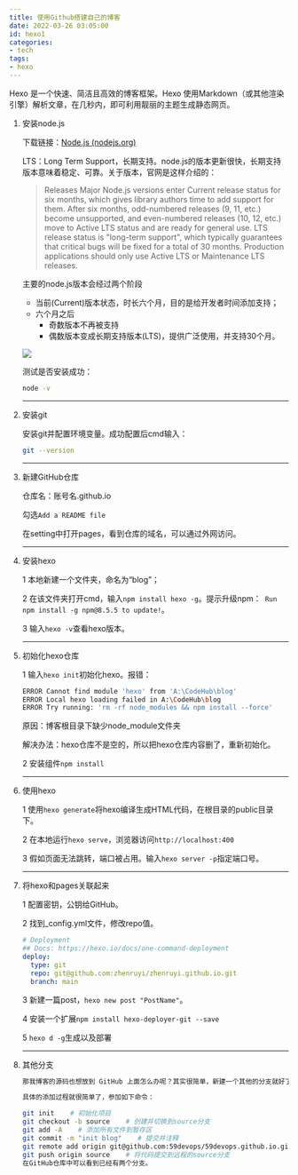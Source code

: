 ```yaml
---
title: 使用Github搭建自己的博客
date: 2022-03-26 03:05:00
id: hexo1
categories:
- tech
tags:
- hexo
---
```


Hexo 是一个快速、简洁且高效的博客框架。Hexo 使用Markdown（或其他渲染引擎）解析文章，在几秒内，即可利用靓丽的主题生成静态网页。

<!-- more -->

1. 安装node.js

   下载链接：[Node.js (nodejs.org)](https://nodejs.org/en/)

   LTS：Long Term Support，长期支持。node.js的版本更新很快，长期支持版本意味着稳定、可靠。关于版本，官网是这样介绍的：

   > Releases
   > Major Node.js versions enter Current release status for six months, which gives library authors time to add support for them. 
   > After six months, odd-numbered releases (9, 11, etc.) become unsupported, and even-numbered releases (10, 12, etc.) move to Active LTS status and are ready for general use. 
   > LTS release status is "long-term support", which typically guarantees that critical bugs will be fixed for a total of 30 months. 
   > Production applications should only use Active LTS or Maintenance LTS releases.

   主要的node.js版本会经过两个阶段

   - 当前(Current)版本状态，时长六个月，目的是给开发者时间添加支持；
   - 六个月之后
     - 奇数版本不再被支持
     - 偶数版本变成长期支持版本(LTS)，提供广泛使用，并支持30个月。

   ![](https://zhenruyi.github.io/images/01_nodejs_releases.png)

   测试是否安装成功：

   ```bash
   node -v
   ```

   ---

2. 安装git

   安装git并配置环境变量。成功配置后cmd输入：

   ```bash
   git --version
   ```

   ---

3. 新建GitHub仓库

   仓库名：账号名.github.io

   勾选`Add a README file`

   在setting中打开pages，看到仓库的域名，可以通过外网访问。

   ---

4. 安装hexo

   1 本地新建一个文件夹，命名为“blog”；

   2 在该文件夹打开cmd，输入`npm install hexo -g`。提示升级npm：` Run npm install -g npm@8.5.5 to update!`。

   3 输入`hexo -v`查看hexo版本。

   ---

5. 初始化hexo仓库

   1 输入`hexo init`初始化hexo。报错：

   ```bash
   ERROR Cannot find module 'hexo' from 'A:\CodeHub\blog'
   ERROR Local hexo loading failed in A:\CodeHub\blog
   ERROR Try running: 'rm -rf node_modules && npm install --force'
   ```

   原因：博客根目录下缺少node_module文件夹

   解决办法：hexo仓库不是空的，所以把hexo仓库内容删了，重新初始化。

   2 安装组件`npm install`
   
   ---

6. 使用hexo

   1 使用`hexo generate`将hexo编译生成HTML代码，在根目录的public目录下。

   2 在本地运行`hexo serve`，浏览器访问`http://localhost:400`

   3 假如页面无法跳转，端口被占用。输入`hexo server -p`指定端口号。
   
   ---

7. 将hexo和pages关联起来

   1 配置密钥，公钥给GitHub。

   2 找到_config.yml文件，修改repo值。

   ```yaml
   # Deployment
   ## Docs: https://hexo.io/docs/one-command-deployment
   deploy:
     type: git
     repo: git@github.com:zhenruyi/zhenruyi.github.io.git
     branch: main
   ```

   3 新建一篇post，`hexo new post "PostName"`。

   4 安装一个扩展`npm install hexo-deployer-git --save`

   5 `hexo d -g`生成以及部署
   
   ---

8. 其他分支

   ```bash
   那我博客的源码也想放到 GitHub 上面怎么办呢？其实很简单，新建一个其他的分支就好了，比如我这边就新建了一个 source 分支，代表博客源码的意思。
   
   具体的添加过程就很简单了，参加如下命令：
   
   git init    # 初始化项目
   git checkout -b source    # 创建并切换到source分支
   git add -A    # 添加所有文件到暂存区
   git commit -m "init blog"    # 提交并注释
   git remote add origin git@github.com:59devops/59devops.github.io.git    # 添加到远程仓库
   git push origin source    # 将代码提交到远程的source分支
   在GitHub仓库中可以看到已经有两个分支。
   ```

   
